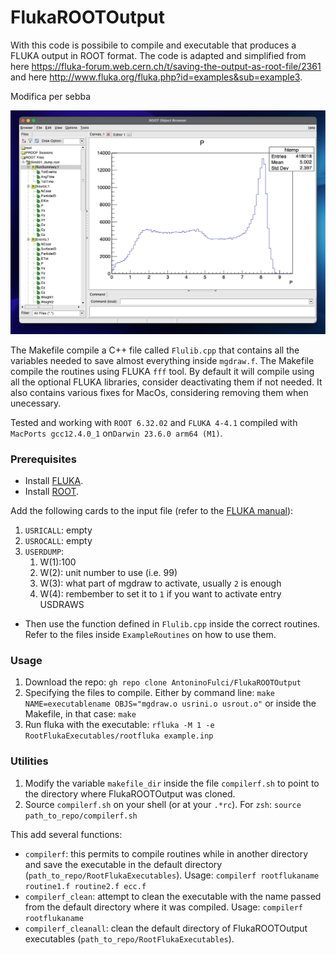 # FlukaROOTOutput

With this code is possibile to compile and executable that produces a FLUKA output in ROOT format. The code is adapted and simplified from here https://fluka-forum.web.cern.ch/t/saving-the-output-as-root-file/2361 and here http://www.fluka.org/fluka.php?id=examples&sub=example3.

Modifica per sebba

![alt text](ExampleROOTFiles.png)

The Makefile compile a C++ file called `Flulib.cpp` that contains all the variables needed to save almost everything inside `mgdraw.f`. The Makefile compile the routines using FLUKA `fff` tool. By default it will compile using all the optional FLUKA libraries, consider deactivating them if not needed. It also contains various fixes for MacOs, considering removing them when unecessary.

Tested and working with `ROOT 6.32.02` and `FLUKA 4-4.1` compiled with `MacPorts gcc12.4.0_1` on`Darwin 23.6.0 arm64 (M1)`.

### Prerequisites
- Install [FLUKA](https://fluka.cern/).
- Install [ROOT](https://root.cern/).

Add the following cards to the input file (refer to the [FLUKA manual](https://flukafiles.web.cern.ch/manual/index.html)):
1. `USRICALL`: empty
2. `USROCALL`: empty
3. `USERDUMP`: 
    1. W(1):100
    2. W(2): unit number to use (i.e. 99) 
    3. W(3): what part of mgdraw to activate, usually `2` is enough
    4. W(4): rembember to set it to `1` if you want to activate entry USDRAWS

- Then use the function defined in `Flulib.cpp` inside the correct routines. Refer to the files inside `ExampleRoutines` on how to use them.

### Usage

1. Download the repo:
    `gh repo clone AntoninoFulci/FlukaROOTOutput`
2. Specifying the files to compile. 
    Either by command line:
    `make NAME=executablename OBJS="mgdraw.o usrini.o usrout.o"`
    or inside the Makefile, in that case:
    `make`
3. Run fluka with the executable:
    `rfluka -M 1 -e RootFlukaExecutables/rootfluka example.inp`

### Utilities
1. Modify the variable `makefile_dir` inside the file `compilerf.sh` to point to the directory where FlukaROOTOutput was cloned.
2. Source `compilerf.sh` on your shell (or at your `.*rc`).
    For `zsh`:
    `source path_to_repo/compilerf.sh`

This add several functions:

- `compilerf`: this permits to compile routines while in another directory and save the executable in the default directory (`path_to_repo/RootFlukaExecutables`).
    Usage:
    `compilerf rootflukaname routine1.f routine2.f ecc.f`
- `compilerf_clean`: attempt to clean the executable with the name passed from the default directory where it was compiled.
    Usage:
    `compilerf rootflukaname`
- `compilerf_cleanall`:  clean the default directory of FlukaROOTOutput executables (`path_to_repo/RootFlukaExecutables`).

